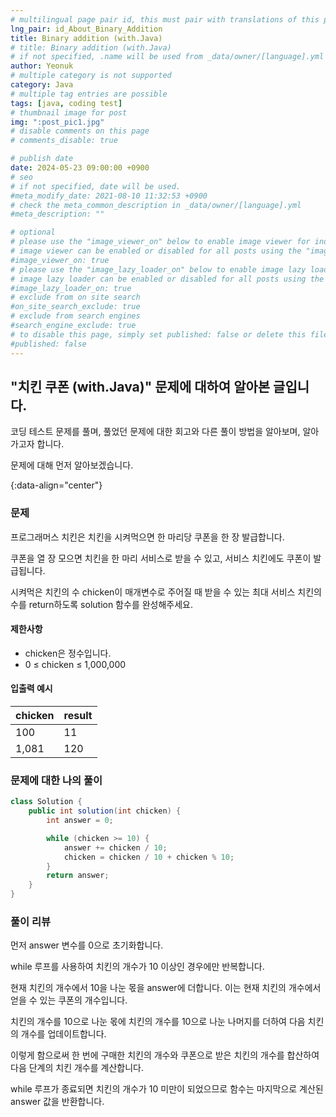 ```yaml
---
# multilingual page pair id, this must pair with translations of this page. (This name must be unique)
lng_pair: id_About_Binary_Addition
title: Binary addition (with.Java)
# title: Binary addition (with.Java)
# if not specified, .name will be used from _data/owner/[language].yml
author: Yeonuk
# multiple category is not supported
category: Java
# multiple tag entries are possible
tags: [java, coding test]
# thumbnail image for post
img: ":post_pic1.jpg"
# disable comments on this page
# comments_disable: true

# publish date
date: 2024-05-23 09:00:00 +0900
# seo
# if not specified, date will be used.
#meta_modify_date: 2021-08-10 11:32:53 +0900
# check the meta_common_description in _data/owner/[language].yml
#meta_description: ""

# optional
# please use the "image_viewer_on" below to enable image viewer for individual pages or posts (_posts/ or [language]/_posts folders).
# image viewer can be enabled or disabled for all posts using the "image_viewer_posts: true" setting in _data/conf/main.yml.
#image_viewer_on: true
# please use the "image_lazy_loader_on" below to enable image lazy loader for individual pages or posts (_posts/ or [language]/_posts folders).
# image lazy loader can be enabled or disabled for all posts using the "image_lazy_loader_posts: true" setting in _data/conf/main.yml.
#image_lazy_loader_on: true
# exclude from on site search
#on_site_search_exclude: true
# exclude from search engines
#search_engine_exclude: true
# to disable this page, simply set published: false or delete this file
#published: false
---
```


<!-- outline-start -->

## "치킨 쿠폰 (with.Java)" 문제에 대하여 알아본 글입니다.

코딩 테스트 문제를 풀며, 풀었던 문제에 대한 회고와 다른 풀이 방법을 알아보며, 알아가고자 합니다.

문제에 대해 먼저 알아보겠습니다.

{:data-align="center"}

<!-- outline-end -->

### 문제

프로그래머스 치킨은 치킨을 시켜먹으면 한 마리당 쿠폰을 한 장 발급합니다.

쿠폰을 열 장 모으면 치킨을 한 마리 서비스로 받을 수 있고, 서비스 치킨에도 쿠폰이 발급됩니다.

시켜먹은 치킨의 수 chicken이 매개변수로 주어질 때 받을 수 있는 최대 서비스 치킨의 수를 return하도록 solution 함수를 완성해주세요.

#### 제한사항

- chicken은 정수입니다.
- 0 ≤ chicken ≤ 1,000,000

#### 입출력 예시

<!--
| lines                     | result |
| ------------------------- | ------ |
| [[0, 1], [2, 5], [3, 9]]  | 2      |
| [[-1, 1], [1, 3], [3, 9]] | 0      |
| [[0, 5], [3, 9], [1, 10]] | 8      | -->

| chicken | result |
| ------- | ------ |
| 100     | 11     |
| 1,081   | 120    |

### 문제에 대한 나의 풀이

```java
class Solution {
    public int solution(int chicken) {
        int answer = 0;

        while (chicken >= 10) {
            answer += chicken / 10;
            chicken = chicken / 10 + chicken % 10;
        }
        return answer;
    }
}
```

### 풀이 리뷰

먼저 answer 변수를 0으로 초기화합니다.

while 루프를 사용하여 치킨의 개수가 10 이상인 경우에만 반복합니다.

현재 치킨의 개수에서 10을 나눈 몫을 answer에 더합니다. 이는 현재 치킨의 개수에서 얻을 수 있는 쿠폰의 개수입니다.

치킨의 개수를 10으로 나눈 몫에 치킨의 개수를 10으로 나눈 나머지를 더하여 다음 치킨의 개수를 업데이트합니다.

이렇게 함으로써 한 번에 구매한 치킨의 개수와 쿠폰으로 받은 치킨의 개수를 합산하여 다음 단계의 치킨 개수를 계산합니다.

while 루프가 종료되면 치킨의 개수가 10 미만이 되었으므로 함수는 마지막으로 계산된 answer 값을 반환합니다.
